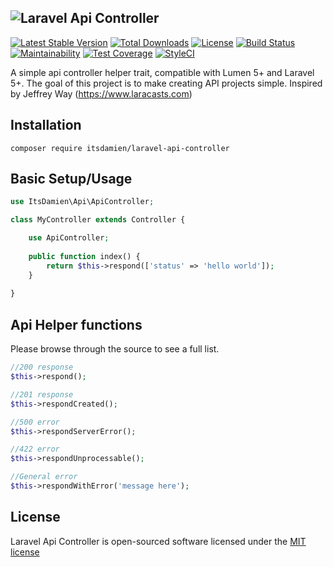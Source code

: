 ![Laravel Api Controller](https://ohmybadge.com/ohmybadge.svg?a=LARAVEL&b=API%20CONTROLLER&s=energy-drink)
---

[![Latest Stable Version](https://poser.pugx.org/itsdamien/laravel-api-controller/v/stable)](https://packagist.org/packages/itsdamien/laravel-api-controller)
[![Total Downloads](https://poser.pugx.org/itsdamien/laravel-api-controller/downloads)](https://packagist.org/packages/itsdamien/laravel-api-controller)
[![License](https://poser.pugx.org/itsdamien/laravel-api-controller/license)](https://packagist.org/packages/itsdamien/laravel-api-controller)
[![Build Status](https://travis-ci.org/itsDamien/laravel-api-controller.svg?branch=master)](https://travis-ci.org/itsDamien/laravel-api-controller)
[![Maintainability](https://api.codeclimate.com/v1/badges/56a6ab3964fcf2fff6fa/maintainability)](https://codeclimate.com/github/itsDamien/laravel-api-controller/maintainability)
[![Test Coverage](https://api.codeclimate.com/v1/badges/56a6ab3964fcf2fff6fa/test_coverage)](https://codeclimate.com/github/itsDamien/laravel-api-controller/test_coverage)
[![StyleCI](https://styleci.io/repos/83411217/shield?branch=master&style=flat)](https://styleci.io/repos/83411217)

A simple api controller helper trait, compatible with Lumen 5+ and Laravel 5+. The goal of this project is to make creating API projects simple. Inspired by Jeffrey Way (https://www.laracasts.com)

## Installation
```composer require itsdamien/laravel-api-controller```

## Basic Setup/Usage
```php
use ItsDamien\Api\ApiController;

class MyController extends Controller {

    use ApiController;
    
    public function index() {
        return $this->respond(['status' => 'hello world']);
    }
    
}
```

## Api Helper functions
Please browse through the source to see a full list.
```php
//200 response
$this->respond();

//201 response
$this->respondCreated();

//500 error
$this->respondServerError();

//422 error
$this->respondUnprocessable();

//General error
$this->respondWithError('message here');
```

## License

Laravel Api Controller is open-sourced software licensed under the [MIT license](http://opensource.org/licenses/MIT)
